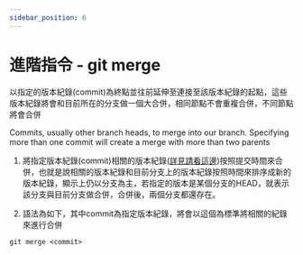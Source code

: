 ```yaml
---
sidebar_position: 6
---
```


# 進階指令 - git merge

以指定的版本紀錄(commit)為終點並往前延伸至連接至該版本紀錄的起點，這些版本紀錄將會和目前所在的分支做一個大合併，相同節點不會重複合併，不同節點將會合併

Commits, usually other branch heads, to merge into our branch. Specifying more than one commit will create a merge with more than two parents 


1. 將指定版本紀錄(commit)相關的版本紀錄([詳見請看這邊](./mergeCMD))按照提交時間來合併，也就是說相關的版本紀錄和目前分支上的版本紀錄按照時間來排序成新的版本紀錄，顯示上仍以分支為主，若指定的版本是某個分支的HEAD，就表示該分支與目前分支做合併，合併後，兩個分支都還存在。

2. 語法為如下，其中commit為指定版本紀錄，將會以這個為標準將相關的紀錄來進行合併
```
git merge <commit>
```